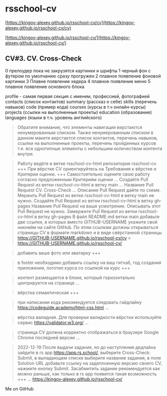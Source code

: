 # rsschool-cv

[https://kingov-alexey.github.io/rsschool-cv/cv](https://kingov-alexey.github.io/rsschool-cv/cv)

[https://kingov-alexey.github.io/rsschool-cv/](https://kingov-alexey.github.io/rsschool-cv/)

## CV#3. CV. Cross-Check

0 прелоудер пока не закрузятся картинки и шрифты
1 черный фон с футером по умолчанию сразу прогружен
2 плавное появление фоновой картинки
3 Плавне появление хедера
4 плавное появление меню
5 плавное появление основного блока

profile - самая первая секция с именем, профессией, фотографией
contacts (список контактов)
summary (рассказ о себе)
skills (перечень навыков)
code (пример кода)
courses (курсы в т.ч онлайн-курсы)
projects (ссылки на выполненные проекты)
education (образование)
languages (языки в т.ч. уровень английского)

> Обратите внимание, что элементы навигации верстаются ненумерованным списком.
> Также ненумерованным списком в данном макете верстается список контактов, перечень навыков, ссылки на выполненные проекты, перечень пройденных курсов т.е. все однотипные элементы с небольшим количеством контента внутри.

> Работу ведёте в ветке rsschool-cv-html репозитория rsschool-cv.
> +++
> При вёрстке CV ориентируйтесь на Требования к вёрстке и Критерии оценки.
> +++
> Самостоятельно оцените свою работу согласно предложенным Критериям оценки
> ...
> Создайте Pull Request из ветки rsschool-cv-html в ветку main
> ...
> Название Pull Request CV. Cross-Check
> ...
> Описание Pull Request дайте по схеме.
> Мержить Pull Request из ветки rsschool-cv-html в ветку main не нужно.
> Создайте Pull Request из ветки rsschool-cv-html в ветку gh-pages
> Название Pull Request на ваше усмотрение. Описывать этот Pull Request не нужно.
> Замержите Pull Request из ветки rsschool-cv-html в ветку gh-pages
> В файл README.md ветки main добавьте две ссылки, в которых вместо GITHUB-USERNAME укажите свой никнейм на сайте GitHub. По этим ссылкам должны открываться страницы CV в формате markdown и в виде свёрстанной страницы
> https://GITHUB-USERNAME.github.io/rsschool-cv/cv > https://GITHUB-USERNAME.github.io/rsschool-cv/

> добавить ваше фото или аватарку
> +++

> в footer необходимо добавить ссылку на ваш гитхаб, год создания приложения, логотип курса со ссылкой на курс
> +++

> контент размещается в блоке, который горизонтально центрируется на странице
> ...

> вёрстка семантическая
> +++

> при написании кода рекомендуется следовать гайдлайну https://codeguide.academy/html-css.html
> ...

> вёрстка валидная. Для проверки валидности вёрстки используйте сервис https://validator.w3.org/
> ...

> страница СV должна корректно отображаться в браузере Google Chrome последней версии
> ...

> 2022-12-19 После выдачи задания, но до наступления дедлайна зайдите в rs app https://app.rs.school/, выберите Cross-Check: Submit, в выпадающем списке выберите название задания, в поле Solution URL добавьте ссылку на задеплоенную версию своего CV, нажмите кнопку Submit. Засабмитить задание рекомендуется как можно раньше, как только в rs app появится такая возможность
> +++ ... https://kingov-alexey.github.io/rsschool-cv/

Me on GitHub
